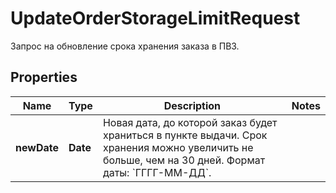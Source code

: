 

# UpdateOrderStorageLimitRequest

Запрос на обновление срока хранения заказа в ПВЗ.

## Properties

| Name | Type | Description | Notes |
|------------ | ------------- | ------------- | -------------|
|**newDate** | **Date** | Новая дата, до которой заказ будет храниться в пункте выдачи.  Срок хранения можно увеличить не больше, чем на 30 дней.  Формат даты: &#x60;ГГГГ-ММ-ДД&#x60;.  |  |



